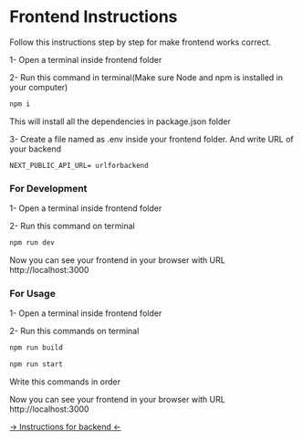 # Frontend Instructions

Follow this instructions step by step for make frontend works correct.

1- Open a terminal inside frontend folder

2- Run this command in terminal(Make sure Node and npm is installed in your computer)

```bash
npm i
```
This will install all the dependencies in package.json folder

3- Create a file named as .env inside your frontend folder. And write URL of your backend

```
NEXT_PUBLIC_API_URL= urlforbackend
```

### For Development

1- Open a terminal inside frontend folder

2- Run this command on terminal

```bash
npm run dev
```
Now you can see your frontend in your browser with URL http://localhost:3000

### For Usage

1- Open a terminal inside frontend folder

2- Run this commands on terminal

```bash
npm run build

npm run start
```
Write this commands in order

Now you can see your frontend in your browser with URL http://localhost:3000

[->  Instructions for backend <-](../backend/README.md)
